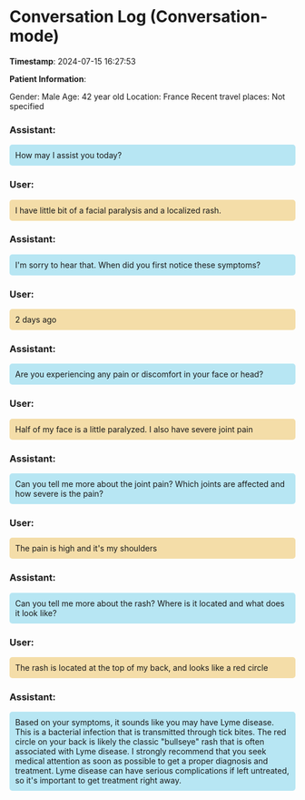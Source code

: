 # Conversation Log (Conversation-mode)

**Timestamp**: 2024-07-15 16:27:53

**Patient Information**:

Gender: Male
Age: 42 year old
Location: France
Recent travel places: Not specified


### Assistant:

<div style="background-color: #B7E6F3; padding: 10px; border-radius: 5px;">
How may I assist you today?
</div>

### User:

<div style="background-color: #F4DDA8; padding: 10px; border-radius: 5px;">
I have little bit of a facial paralysis and a localized rash.
</div>

### Assistant:

<div style="background-color: #B7E6F3; padding: 10px; border-radius: 5px;">
I'm sorry to hear that. When did you first notice these symptoms?
</div>

### User:

<div style="background-color: #F4DDA8; padding: 10px; border-radius: 5px;">
2 days ago
</div>

### Assistant:

<div style="background-color: #B7E6F3; padding: 10px; border-radius: 5px;">
Are you experiencing any pain or discomfort in your face or head?
</div>

### User:

<div style="background-color: #F4DDA8; padding: 10px; border-radius: 5px;">
Half of my face is a little paralyzed. I also have severe joint pain
</div>

### Assistant:

<div style="background-color: #B7E6F3; padding: 10px; border-radius: 5px;">
Can you tell me more about the joint pain? Which joints are affected and how severe is the pain?
</div>

### User:

<div style="background-color: #F4DDA8; padding: 10px; border-radius: 5px;">
The pain is high and it's my shoulders
</div>

### Assistant:

<div style="background-color: #B7E6F3; padding: 10px; border-radius: 5px;">
Can you tell me more about the rash? Where is it located and what does it look like?
</div>

### User:

<div style="background-color: #F4DDA8; padding: 10px; border-radius: 5px;">
The rash is located at the top of my back, and looks like a red circle
</div>

### Assistant:

<div style="background-color: #B7E6F3; padding: 10px; border-radius: 5px;">
Based on your symptoms, it sounds like you may have Lyme disease. This is a bacterial infection that is transmitted through tick bites. The red circle on your back is likely the classic "bullseye" rash that is often associated with Lyme disease. I strongly recommend that you seek medical attention as soon as possible to get a proper diagnosis and treatment. Lyme disease can have serious complications if left untreated, so it's important to get treatment right away.
</div>

